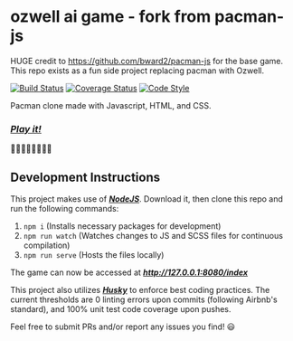 # ozwell ai game - fork from pacman-js

HUGE credit to https://github.com/bward2/pacman-js for the base game. This repo exists as a fun side project replacing pacman with Ozwell.

[![Build Status](https://travis-ci.com/bward2/pacman-js.svg?branch=master)](https://travis-ci.com/bward2/pacman-js)
[![Coverage Status](https://coveralls.io/repos/github/bward2/pacman-js/badge.svg?branch=master)](https://coveralls.io/github/bward2/pacman-js?branch=master)
[![Code Style](https://img.shields.io/badge/code%20style-airbnb-brightgreen.svg)](https://github.com/airbnb/javascript)

Pacman clone made with Javascript, HTML, and CSS.

### _**[Play it!](https://game.ozwell.ai)**_

🍒🍓🍊🍎🍈👾🔔🔑

## Development Instructions

This project makes use of _**[NodeJS](https://nodejs.org/en/)**_. Download it, then clone this repo and run the following commands:

1. `npm i` (Installs necessary packages for development)
1. `npm run watch` (Watches changes to JS and SCSS files for continuous compilation)
1. `npm run serve` (Hosts the files locally)

The game can now be accessed at _**http://127.0.0.1:8080/index**_

This project also utilizes _**[Husky](https://github.com/typicode/husky)**_ to enforce best coding practices. The current thresholds are 0 linting errors upon commits (following Airbnb's standard), and 100% unit test code coverage upon pushes.

Feel free to submit PRs and/or report any issues you find! 😃
